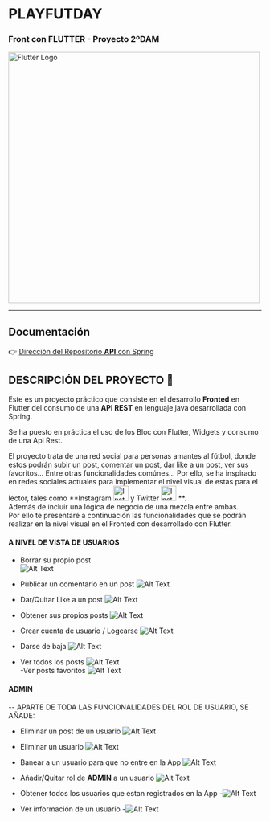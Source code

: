 # PLAYFUTDAY
### Front con FLUTTER - Proyecto 2ºDAM

<img src="https://docs.flutter.dev/assets/images/shared/brand/flutter/logo/flutter-lockup.png" width="500" alt="Flutter Logo"/>
 
___


## **Documentación**

:point_right: [Dirección del Repositorio **API** con Spring](https://github.com/MaylorSr/playfutday)

## **DESCRIPCIÓN DEL PROYECTO** :speech_balloon:

Este es un proyecto práctico que consiste en el desarrollo **Fronted** en Flutter del consumo de una **API REST** en lenguaje java desarrollada con Spring.

Se ha puesto en práctica el uso de los Bloc con Flutter, Widgets y consumo de una Api Rest.<br>

El proyecto trata de una red social para personas amantes al fútbol, donde estos podrán subir un post, comentar un post, dar like a un post, ver sus favoritos... Entre otras funcionalidades comúnes... Por ello, se ha inspirado en redes sociales actuales para implementar el nivel visual de estas para el lector, tales como **Instagram   <img src="https://simpleicons.org/icons/instagram.svg" alt="Instagram Icon" width="30" height="30" style="fill: #E4405F;">
 y Twitter <img src="https://simpleicons.org/icons/twitter.svg" alt="Instagram Icon" width="30" height="30" style="fill: #E4405F;"> **. <br>
 Además de incluír una lógica de negocio de una mezcla entre ambas. <br>
 Por ello te presentaré a continuación las funcionalidades que se podrán realizar en la nivel visual en el Fronted con desarrollado con Flutter.
 
 #### A NIVEL DE VISTA DE USUARIOS ####
- Borrar su propio post<br>
![Alt Text](https://github.com/MaylorSr/playfutday_flutter/blob/main/Gifs/delete_post.gif)<br>
- Publicar un comentario en un post
![Alt Text](https://github.com/MaylorSr/playfutday_flutter/blob/main/Gifs/comment.gif)<br>
- Dar/Quitar Like a un post
![Alt Text]()<br>
- Obtener sus propios posts
![Alt Text](https://github.com/MaylorSr/playfutday_flutter/blob/main/Gifs/myPosts.gif)<br>
- Crear cuenta de usuario /  Logearse
![Alt Text](https://github.com/MaylorSr/playfutday_flutter/blob/main/Gifs/crearCuenta.gif)<br>

- Darse de baja
![Alt Text](https://github.com/MaylorSr/playfutday_flutter/blob/main/Gifs/unsuscribe.gif)<br>
- Ver todos los posts
![Alt Text](https://github.com/MaylorSr/playfutday_flutter/blob/main/Gifs/allPosts.gif)<br>
-Ver posts favoritos
![Alt Text](https://github.com/MaylorSr/playfutday_flutter/blob/main/Gifs/favourites.gif)<br>
 #### ADMIN ####
-- APARTE DE TODA LAS FUNCIONALIDADES DEL ROL DE USUARIO, SE AÑADE:
- Eliminar un post de un usuario
![Alt Text](https://github.com/MaylorSr/playfutday_flutter/blob/main/Gifs/delete_post.gif)<br>
- Eliminar un usuario
![Alt Text](https://github.com/MaylorSr/playfutday_flutter/blob/main/Gifs/deleteUser.gif)<br>

- Banear a un usuario para que no entre en la App
![Alt Text](https://github.com/MaylorSr/playfutday_flutter/blob/main/Gifs/banUser.gif)<br>

- Añadir/Quitar rol de **ADMIN** a un usuario
![Alt Text](https://github.com/MaylorSr/playfutday_flutter/blob/main/Gifs/changeRol.gif)<br>

- Obtener todos los usuarios que estan registrados en la App
-![Alt Text](https://github.com/MaylorSr/playfutday_flutter/blob/main/Gifs/admin.gif)<br>
- Ver información de un usuario
-![Alt Text](https://github.com/MaylorSr/playfutday_flutter/blob/main/Gifs/infoUser.gif)<br>


